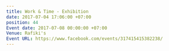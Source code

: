 ```yaml
---
title: Work & Time - Exhibition
date: 2017-07-04 17:06:00 +07:00
position: 44
Event date: 2017-07-08 00:00:00 +07:00
Venue: Rafiki's
Event URL: https://www.facebook.com/events/317415415382238/
---
```


